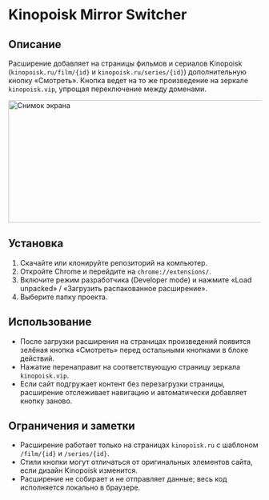 # Kinopoisk Mirror Switcher

## Описание
Расширение добавляет на страницы фильмов и сериалов Kinopoisk (`kinopoisk.ru/film/{id}` и `kinopoisk.ru/series/{id}`) дополнительную кнопку «Смотреть». Кнопка ведет на то же произведение на зеркале `kinopoisk.vip`, упрощая переключение между доменами.

<img width="1215" height="245" alt="Снимок экрана" src="https://github.com/user-attachments/assets/a10fb389-a3a1-4105-991d-e5392da3dba0" />

## Установка
1. Скачайте или клонируйте репозиторий на компьютер.
2. Откройте Chrome и перейдите на `chrome://extensions/`.
3. Включите режим разработчика (Developer mode) и нажмите «Load unpacked» / «Загрузить распакованное расширение».
4. Выберите папку проекта.

## Использование
- После загрузки расширения на страницах произведений появится зелёная кнопка «Смотреть» перед остальными кнопками в блоке действий.
- Нажатие перенаправит на соответствующую страницу зеркала `kinopoisk.vip`.
- Если сайт подгружает контент без перезагрузки страницы, расширение отслеживает навигацию и автоматически добавляет кнопку заново.

## Ограничения и заметки
- Расширение работает только на страницах `kinopoisk.ru` с шаблоном `/film/{id}` и `/series/{id}`.
- Стили кнопки могут отличаться от оригинальных элементов сайта, если дизайн Kinopoisk изменится.
- Расширение не собирает и не отправляет данные; весь код исполняется локально в браузере.
